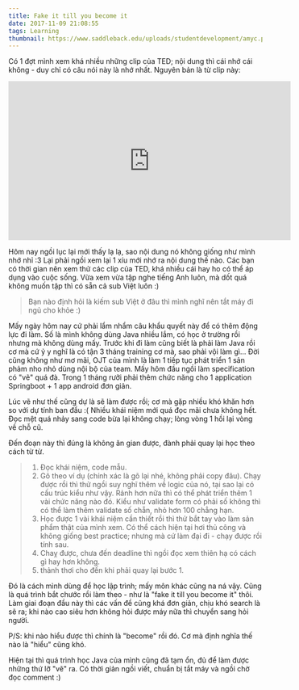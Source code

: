 ```yaml
---
title: Fake it till you become it
date: 2017-11-09 21:08:55
tags: Learning
thumbnail: https://www.saddleback.edu/uploads/studentdevelopment/amyc.png
---
```


Có 1 đợt mình xem khá nhiều những clip của TED; nội dung thì cái nhớ cái không - duy chỉ có câu nói này là nhớ nhất. Nguyên bản là từ clip này:

<iframe width="560" height="315" src="https://www.youtube.com/embed/Ks-_Mh1QhMc" frameborder="0" allowfullscreen></iframe>

Hôm nay ngồi lục lại mới thấy lạ lạ, sao nội dung nó không giống như mình nhớ nhỉ :3 Lại phải ngồi xem lại 1 xíu mới nhớ ra nội dung thế nào. Các bạn có thời gian nên xem thử các clip của TED, khá nhiều cái hay ho có thể áp dụng vào cuộc sống. Vừa xem vừa tập nghe tiếng Anh luôn, mà dốt quá không muốn tập thì có sẵn cả sub Việt luôn :) 

>Bạn nào định hỏi là kiếm sub Việt ở đâu thì mình nghĩ nên tắt máy đi ngủ cho khỏe :)
<!-- more -->

Mấy ngày hôm nay cứ phải lẩm nhẩm câu khẩu quyết này để có thêm động lực đi làm. Số là mình không dùng Java nhiều lắm, có học ở trường rồi nhưng mà không dùng mấy. Trước khi đi làm cũng biết là phải làm Java rồi cơ mà cứ ỷ y nghĩ là có tận 3 tháng training cơ mà, sao phải vội làm gì... Đời cũng không như mơ mãi, OJT của mình là làm 1 tiếp tục phát triển 1 sản phảm nho nhỏ dùng nội bộ của team. Mấy hôm đầu ngồi làm specification có "vẽ" quá đà. Trong 1 tháng rưỡi phải thêm chức năng cho 1 application Springboot + 1 app android đơn giản.

Lúc vẽ như thế cũng dự là sẽ làm được rồi; cơ mà gặp nhiều khó khăn hơn so với dự tính ban đầu :( Nhiều khái niệm mới quá đọc mãi chưa không hết. Đọc mệt quá nhảy sang code bừa lại không chạy; lòng vòng 1 hồi lại vòng về chỗ cũ.

Đến đoạn này thì đúng là không ăn gian được, đành phải quay lại học theo cách từ từ. 

>1. Đọc khái niệm, code mẫu.
>2. Gõ theo ví dụ (chính xác là gõ lại nhé, không phải copy đâu). 
Chạy được rồi thì thử ngồi suy nghĩ thêm về logic của nó, tại sao lại có cấu trúc kiểu như vậy. Rảnh hơn nữa thì có thể phát triển thêm 1 vài chức năng nào đó. 
Kiểu như validate form có phải số không thì có thể làm thêm validate số chẵn, nhỏ hơn 100 chẳng hạn.
>3. Học được 1 vài khái niệm cần thiết rồi thì thử bắt tay vào làm sản phẩm thật của mình xem. Có thể cách hiện tại hơi thủ công và không giống best practice; nhưng mà cứ làm đại đi - chạy được rồi tính sau. 
>4. Chaỵ được, chưa đến deadline thì ngồi đọc xem thiên hạ có cách gì hay hơn không.
>5. thảnh thơi cho đến khi phải quay lại bước 1.

Đó là cách mình dùng để học lập trình; mấy môn khác cũng na ná vậy. Cũng là quá trình bắt chước rồi làm theo - như là "fake it till you become it" thôi. Làm giai đoạn đầu này thì các vấn đề cũng khá đơn giản, chịu khó search là sẽ ra; khi nào cao siêu hơn không hỏi được máy nữa thì chuyển sang hỏi người.

P/S: khi nào hiểu được thì chính là "become" rồi đó. Cơ mà định nghĩa thế nào là "hiểu" cũng khó.

Hiện tại thì quá trình học Java của mình cũng đã tạm ổn, đủ để làm được những thứ lỡ "vẽ" ra. Có thời giản ngồi viết, chuẩn bị tắt máy và ngồi chờ đọc comment :)